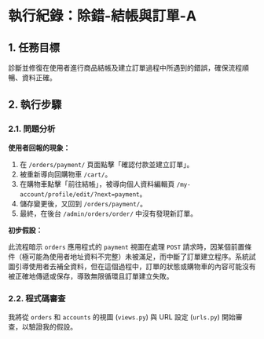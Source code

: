 # 執行紀錄：除錯-結帳與訂單-A

## 1. 任務目標

診斷並修復在使用者進行商品結帳及建立訂單過程中所遇到的錯誤，確保流程順暢、資料正確。

## 2. 執行步驟

### 2.1. 問題分析

**使用者回報的現象：**

1.  在 `/orders/payment/` 頁面點擊「確認付款並建立訂單」。
2.  被重新導向回購物車 `/cart/`。
3.  在購物車點擊「前往結帳」，被導向個人資料編輯頁 `/my-account/profile/edit/?next=payment`。
4.  儲存變更後，又回到 `/orders/payment/`。
5.  最終，在後台 `/admin/orders/order/` 中沒有發現新訂單。

**初步假設：**

此流程暗示 `orders` 應用程式的 `payment` 視圖在處理 `POST` 請求時，因某個前置條件（極可能為使用者地址資料不完整）未被滿足，而中斷了訂單建立程序。系統試圖引導使用者去補全資料，但在這個過程中，訂單的狀態或購物車的內容可能沒有被正確地傳遞或保存，導致無限循環且訂單建立失敗。

### 2.2. 程式碼審查

我將從 `orders` 和 `accounts` 的視圖 (`views.py`) 與 URL 設定 (`urls.py`) 開始審查，以驗證我的假設。
